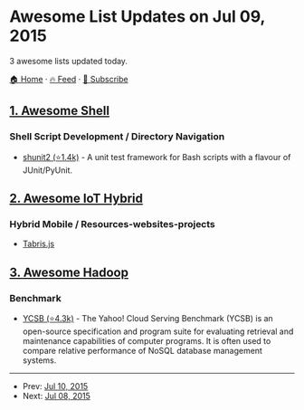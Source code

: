 # Awesome List Updates on Jul 09, 2015

3 awesome lists updated today.

[🏠 Home](/README.md) · [🔥 Feed](https://test.trackawesomelist.com/feed.xml) · [📮 Subscribe](https://trackawesomelist.us17.list-manage.com/subscribe?u=d2f0117aa829c83a63ec63c2f&id=36a103854c)



## [1. Awesome Shell](/content/alebcay/awesome-shell/README.md)

### Shell Script Development / Directory Navigation

*   [shunit2 (⭐1.4k)](https://github.com/kward/shunit2) - A unit test framework for Bash scripts with a flavour of JUnit/PyUnit.

## [2. Awesome IoT Hybrid](/content/weblancaster/awesome-IoT-hybrid/README.md)

### Hybrid Mobile / Resources-websites-projects

*   [Tabris.js](https://tabrisjs.com/)

## [3. Awesome Hadoop](/content/youngwookim/awesome-hadoop/README.md)

### Benchmark

*   [YCSB (⭐4.3k)](https://github.com/brianfrankcooper/YCSB) - The Yahoo! Cloud Serving Benchmark (YCSB) is an open-source specification and program suite for evaluating retrieval and maintenance capabilities of computer programs. It is often used to compare relative performance of NoSQL database management systems.

---

- Prev: [Jul 10, 2015](/content/2015/07/10/README.md)
- Next: [Jul 08, 2015](/content/2015/07/08/README.md)